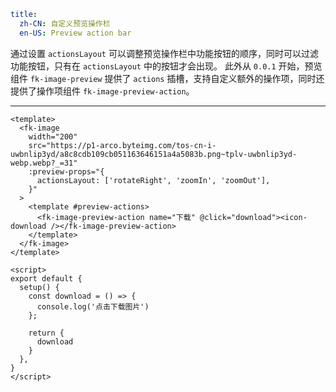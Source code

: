 ```yaml
title:
  zh-CN: 自定义预览操作栏
  en-US: Preview action bar
```


通过设置 `actionsLayout` 可以调整预览操作栏中功能按钮的顺序，同时可以过滤功能按钮，只有在 `actionsLayout` 中的按钮才会出现。
此外从 `0.0.1` 开始，预览组件 `fk-image-preview` 提供了 `actions` 插槽，支持自定义额外的操作项，同时还提供了操作项组件 `fk-image-preview-action`。

---


```vue { "component": true } 
<template>
  <fk-image
    width="200"
    src="https://p1-arco.byteimg.com/tos-cn-i-uwbnlip3yd/a8c8cdb109cb051163646151a4a5083b.png~tplv-uwbnlip3yd-webp.webp?_=31"
    :preview-props="{
      actionsLayout: ['rotateRight', 'zoomIn', 'zoomOut'],
    }"
  >
    <template #preview-actions>
      <fk-image-preview-action name="下载" @click="download"><icon-download /></fk-image-preview-action>
    </template>
  </fk-image>
</template>

<script>
export default {
  setup() {
    const download = () => {
      console.log('点击下载图片')
    };

    return {
      download
    }
  },
}
</script>
```
